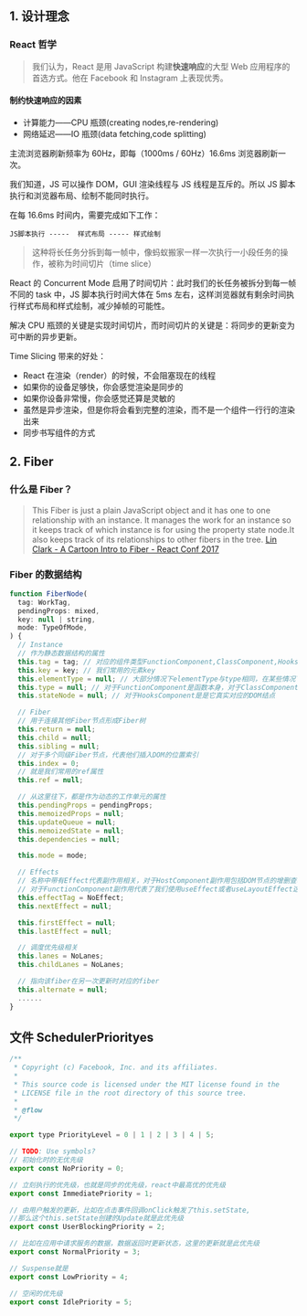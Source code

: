 ## 1. 设计理念

### React 哲学

> 我们认为，React 是用 JavaScript 构建**快速响应**的大型 Web 应用程序的首选方式。他在 Facebook 和 Instagram 上表现优秀。

#### 制约快速响应的因素

- 计算能力——CPU 瓶颈(creating nodes,re-rendering)
- 网络延迟——IO 瓶颈(data fetching,code splitting)

主流浏览器刷新频率为 60Hz，即每（1000ms / 60Hz）16.6ms 浏览器刷新一次。

我们知道，JS 可以操作 DOM，GUI 渲染线程与 JS 线程是互斥的。所以 JS 脚本执行和浏览器布局、绘制不能同时执行。

在每 16.6ms 时间内，需要完成如下工作：

```
JS脚本执行 -----  样式布局 ----- 样式绘制
```

> 这种将长任务分拆到每一帧中，像蚂蚁搬家一样一次执行一小段任务的操作，被称为时间切片（time slice）

React 的 Concurrent Mode 启用了时间切片：此时我们的长任务被拆分到每一帧不同的 task 中，JS 脚本执行时间大体在 5ms 左右，这样浏览器就有剩余时间执行样式布局和样式绘制，减少掉帧的可能性。

解决 CPU 瓶颈的关键是实现时间切片，而时间切片的关键是：将同步的更新变为可中断的异步更新。

Time Slicing 带来的好处：

- React 在渲染（render）的时候，不会阻塞现在的线程
- 如果你的设备足够快，你会感觉渲染是同步的
- 如果你设备非常慢，你会感觉还算是灵敏的
- 虽然是异步渲染，但是你将会看到完整的渲染，而不是一个组件一行行的渲染出来
- 同步书写组件的方式

## 2. Fiber

### 什么是 Fiber？

> This Fiber is just a plain JavaScript object and it has one to one relationship with an instance. It manages the work for an instance so it keeps track of which instance is for using the property state node.It also keeps track of its relationships to other fibers in the tree.
> [Lin Clark - A Cartoon Intro to Fiber - React Conf 2017](https://www.youtube.com/watch?v=ZCuYPiUIONs)

### Fiber 的数据结构

```js
function FiberNode(
  tag: WorkTag,
  pendingProps: mixed,
  key: null | string,
  mode: TypeOfMode,
) {
  // Instance
  // 作为静态数据结构的属性
  this.tag = tag; // 对应的组件类型FunctionComponent,ClassComponent,HooksComponent(DOM结点对应的Fiber结点)
  this.key = key; // 我们常用的元素key
  this.elementType = null; // 大部分情况下elementType与type相同，在某些情况下，比如FunctionComponent使用React.Memo包裹时，两者不同
  this.type = null; // 对于FunctionComponent是函数本身，对于ClassComponent是class，对于HooksComponent是DOM结点的TagName
  this.stateNode = null; // 对于HooksComponent是是它真实对应的DOM结点

  // Fiber
  // 用于连接其他Fiber节点形成Fiber树
  this.return = null;
  this.child = null;
  this.sibling = null;
  // 对于多个同级Fiber节点，代表他们插入DOM的位置索引
  this.index = 0;
  // 就是我们常用的ref属性
  this.ref = null;

  // 从这里往下，都是作为动态的工作单元的属性
  this.pendingProps = pendingProps;
  this.memoizedProps = null;
  this.updateQueue = null;
  this.memoizedState = null;
  this.dependencies = null;

  this.mode = mode;

  // Effects
  // 名称中带有Effect代表副作用相关，对于HostComponent副作用包括DOM节点的增删查改，
  // 对于FunctionComponent副作用代表了我们使用useEffect或者useLayoutEffect这两个hook
  this.effectTag = NoEffect;
  this.nextEffect = null;

  this.firstEffect = null;
  this.lastEffect = null;

  // 调度优先级相关
  this.lanes = NoLanes;
  this.childLanes = NoLanes;

  // 指向该fiber在另一次更新时对应的fiber
  this.alternate = null;
  ......
}
```

## 文件 SchedulerPriorityes

```js
/**
 * Copyright (c) Facebook, Inc. and its affiliates.
 *
 * This source code is licensed under the MIT license found in the
 * LICENSE file in the root directory of this source tree.
 *
 * @flow
 */

export type PriorityLevel = 0 | 1 | 2 | 3 | 4 | 5;

// TODO: Use symbols?
// 初始化时的无优先级
export const NoPriority = 0;

// 立刻执行的优先级，也就是同步的优先级，react中最高优的优先级
export const ImmediatePriority = 1;

// 由用户触发的更新，比如在点击事件回调onClick触发了this.setState,
//那么这个this.setState创建的Update就是此优先级
export const UserBlockingPriority = 2;

// 比如在应用中请求服务的数据，数据返回时更新状态，这里的更新就是此优先级
export const NormalPriority = 3;

// Suspense就是
export const LowPriority = 4;

// 空闲的优先级
export const IdlePriority = 5;
```
